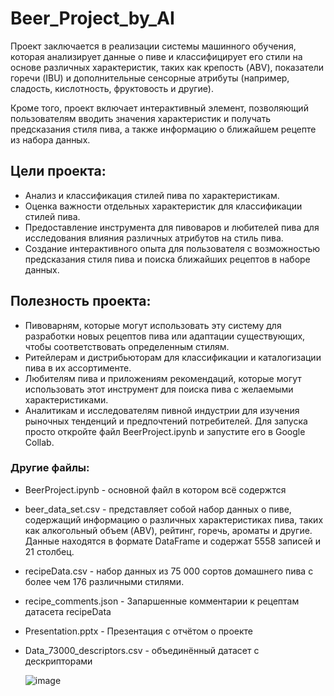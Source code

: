 # Beer_Project_by_AI

Проект заключается в реализации системы машинного обучения, которая анализирует данные о пиве и классифицирует его стили на основе различных характеристик, таких как крепость (ABV), показатели горечи (IBU) и дополнительные сенсорные атрибуты (например, сладость, кислотность, фруктовость и другие).  

Кроме того, проект включает интерактивный элемент, позволяющий пользователям вводить значения характеристик и получать предсказания стиля пива, а также информацию о ближайшем рецепте из набора данных.  

## Цели проекта:
- Анализ и классификация стилей пива по характеристикам.
- Оценка важности отдельных характеристик для классификации стилей пива.
- Предоставление инструмента для пивоваров и любителей пива для исследования влияния различных атрибутов на стиль пива.
- Создание интерактивного опыта для пользователя с возможностью предсказания стиля пива и поиска ближайших рецептов в наборе данных.

## Полезность проекта:
- Пивоварням, которые могут использовать эту систему для разработки новых рецептов пива или адаптации существующих, чтобы соответствовать определенным стилям.
- Ритейлерам и дистрибьюторам для классификации и каталогизации пива в их ассортименте.
- Любителям пива и приложениям рекомендаций, которые могут использовать этот инструмент для поиска пива с желаемыми характеристиками.
- Аналитикам и исследователям пивной индустрии для изучения рыночных тенденций и предпочтений потребителей.
Для запуска просто откройте файл BeerProject.ipynb и запустите его в Google Collab.
### Другие файлы:
- BeerProject.ipynb - основной файл в котором всё содержтся
- beer_data_set.csv - представляет собой набор данных о пиве, содержащий информацию о различных характеристиках пива, таких как алкогольный объем (ABV), рейтинг, горечь, ароматы и другие. Данные находятся в формате DataFrame и содержат 5558 записей и 21 столбец.
- recipeData.csv -  набор данных из 75 000 сортов домашнего пива с более чем 176 различными стилями.
- recipe_comments.json - Запаршенные комментарии к рецептам датасета recipeData
- Presentation.pptx - Презентация с отчётом о проекте
- Data_73000_descriptors.csv - объединённый датасет с дескрипторами


  ![image](https://github.com/Riddars/BeerProjectForEng/assets/80139269/a8a3d9cb-1410-411e-aea8-5efff5de8e1c)



